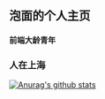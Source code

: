 ## 泡面的个人主页

#### 前端大龄青年 

### 人在上海

[![Anurag's github stats](https://github-readme-stats.vercel.app/api?username=nodous)](https://github.com/anuraghazra/github-readme-stats)
